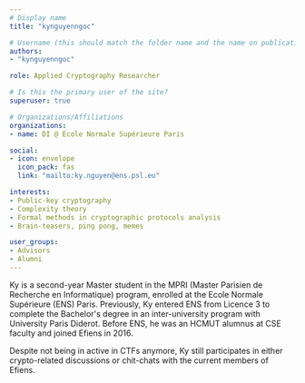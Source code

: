 ```yaml
---
# Display name
title: "kynguyenngoc"

# Username (this should match the folder name and the name on publications)
authors:
- "kynguyenngoc"

role: Applied Cryptography Researcher

# Is this the primary user of the site?
superuser: true

# Organizations/Affiliations
organizations:
- name: DI @ École Normale Supérieure Paris

social:
- icon: envelope
  icon_pack: fas
  link: "mailto:ky.nguyen@ens.psl.eu"

interests:
- Public-key cryptography
- Complexity theory
- Formal methods in cryptographic protocols analysis
- Brain-teasers, ping pong, memes

user_groups:
- Advisors
- Alumni
---
```


Ky is a second-year Master student in the MPRI (Master Parisien de Recherche en Informatique) program, enrolled at the Ecole Normale Supérieure (ENS) Paris. Previously, Ky entered ENS from Licence 3 to complete the Bachelor's degree in an inter-university program with University Paris Diderot. Before ENS, he was an HCMUT alumnus at CSE faculty and joined Efiens in 2016.

Despite not being in active in CTFs anymore, Ky still participates in either crypto-related discussions or chit-chats with the current members of Efiens.
